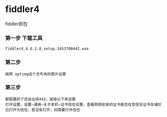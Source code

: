 # fiddler4
fiddler抓包 
### 第一步 下载工具
    fiddler4_4.6.2.0_setup.1453708442.exe
### 第二步
    按照 optimg这个文件夹的图片设置
### 第三步
    都配置好了还会出现443，就按以下来设置 
    打开设置，设置—通用—关于本机—证书信任设置，查看刚刚安装的证书是否在受信任证书存储区已打开为信任，若没有打开，则需要打开信任
